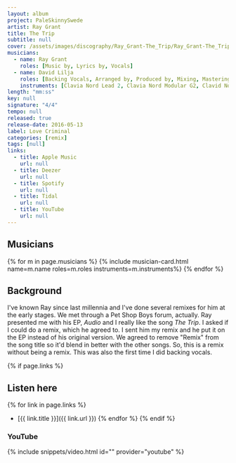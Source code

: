 ```yaml
---
layout: album
project: PaleSkinnySwede
artist: Ray Grant
title: The Trip
subtitle: null
cover: /assets/images/discography/Ray_Grant-The_Trip/Ray_Grant-The_Trip.png
musicians:
  - name: Ray Grant
    roles: [Music by, Lyrics by, Vocals]
  - name: David Lilja
    roles: [Backing Vocals, Arranged by, Produced by, Mixing, Mastering]
    instruments: [Clavia Nord Lead 2, Clavia Nord Modular G2, Clavid Nord Wave, Computer]
length: "mm:ss"
key: null
signature: "4/4"
tempo: null
released: true
release-date: 2016-05-13
label: Love Criminal
categories: [remix]
tags: [null]
links:
  - title: Apple Music
    url: null
  - title: Deezer
    url: null
  - title: Spotify
    url: null
  - title: Tidal
    url: null
  - title: YouTube
    url: null
---
```


## Musicians
{% for m in page.musicians %}
  {% include musician-card.html name=m.name roles=m.roles instruments=m.instruments%}
{% endfor %}

## Background
I've known Ray since last millennia and I've done several remixes for him at the early stages. We met through a Pet Shop Boys forum, actually. Ray presented me with his EP, *Audio* and I really like the song *The Trip*. I asked if I could do a remix, which he agreed to. I sent him my remix and he put it on the EP instead of his original version. We agreed to remove "Remix" from the song title so it'd blend in better with the other songs. So, this is a remix without being a remix. This was also the first time I did backing vocals.

{% if page.links %}
## Listen here
{% for link in page.links %}
- [{{ link.title }}]({{ link.url }})
{% endfor %}
{% endif %}

### YouTube
{% include snippets/video.html id="" provider="youtube" %}
